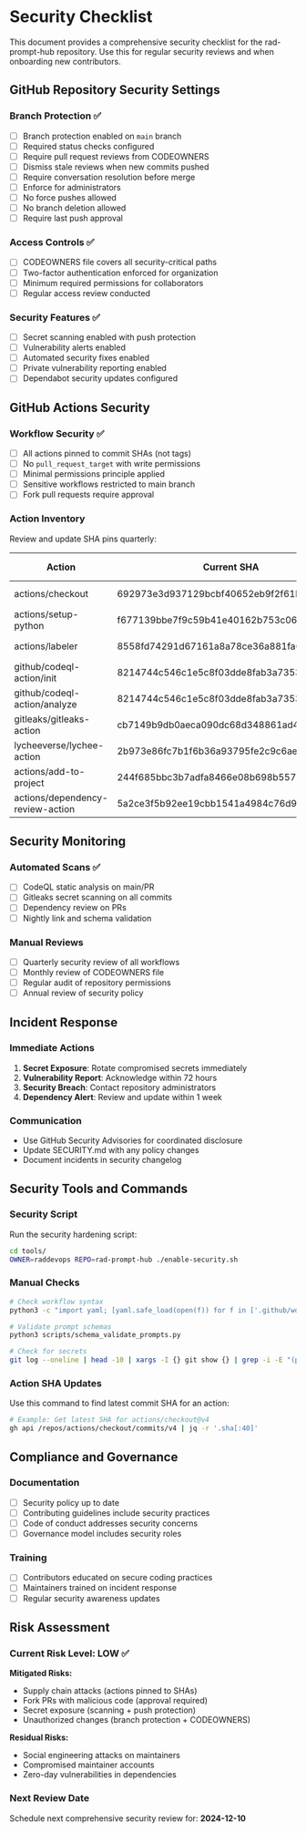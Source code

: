 # Security Checklist

This document provides a comprehensive security checklist for the rad-prompt-hub repository. Use this for regular security reviews and when onboarding new contributors.

## GitHub Repository Security Settings

### Branch Protection ✅
- [ ] Branch protection enabled on `main` branch
- [ ] Required status checks configured
- [ ] Require pull request reviews from CODEOWNERS
- [ ] Dismiss stale reviews when new commits pushed
- [ ] Require conversation resolution before merge
- [ ] Enforce for administrators
- [ ] No force pushes allowed
- [ ] No branch deletion allowed
- [ ] Require last push approval

### Access Controls ✅
- [ ] CODEOWNERS file covers all security-critical paths
- [ ] Two-factor authentication enforced for organization
- [ ] Minimum required permissions for collaborators
- [ ] Regular access review conducted

### Security Features ✅
- [ ] Secret scanning enabled with push protection
- [ ] Vulnerability alerts enabled
- [ ] Automated security fixes enabled
- [ ] Private vulnerability reporting enabled
- [ ] Dependabot security updates configured

## GitHub Actions Security

### Workflow Security ✅
- [ ] All actions pinned to commit SHAs (not tags)
- [ ] No `pull_request_target` with write permissions
- [ ] Minimal permissions principle applied
- [ ] Sensitive workflows restricted to main branch
- [ ] Fork pull requests require approval

### Action Inventory
Review and update SHA pins quarterly:

| Action | Current SHA | Purpose | Last Updated |
|--------|-------------|---------|--------------|
| actions/checkout | 692973e3d937129bcbf40652eb9f2f61becf3332 | Repository checkout | 2024-09-10 |
| actions/setup-python | f677139bbe7f9c59b41e40162b753c062f5d49a3 | Python setup | 2024-09-10 |
| actions/labeler | 8558fd74291d67161a8a78ce36a881fa63b766a9 | PR labeling | 2024-09-10 |
| github/codeql-action/init | 8214744c546c1e5c8f03dde8fab3a7353211988d | CodeQL analysis | 2024-09-10 |
| github/codeql-action/analyze | 8214744c546c1e5c8f03dde8fab3a7353211988d | CodeQL analysis | 2024-09-10 |
| gitleaks/gitleaks-action | cb7149b9db0aeca090dc68d348861ad4b72d0e67 | Secret scanning | 2024-09-10 |
| lycheeverse/lychee-action | 2b973e86fc7b1f6b36a93795fe2c9c6ae1118621 | Link checking | 2024-09-10 |
| actions/add-to-project | 244f685bbc3b7adfa8466e08b698b5577571133e | Project management | 2024-09-10 |
| actions/dependency-review-action | 5a2ce3f5b92ee19cbb1541a4984c76d921601d7c | Dependency review | 2024-09-10 |

## Security Monitoring

### Automated Scans ✅
- [ ] CodeQL static analysis on main/PR
- [ ] Gitleaks secret scanning on all commits
- [ ] Dependency review on PRs
- [ ] Nightly link and schema validation

### Manual Reviews
- [ ] Quarterly security review of all workflows
- [ ] Monthly review of CODEOWNERS file
- [ ] Regular audit of repository permissions
- [ ] Annual review of security policy

## Incident Response

### Immediate Actions
1. **Secret Exposure**: Rotate compromised secrets immediately
2. **Vulnerability Report**: Acknowledge within 72 hours
3. **Security Breach**: Contact repository administrators
4. **Dependency Alert**: Review and update within 1 week

### Communication
- Use GitHub Security Advisories for coordinated disclosure
- Update SECURITY.md with any policy changes
- Document incidents in security changelog

## Security Tools and Commands

### Security Script
Run the security hardening script:
```bash
cd tools/
OWNER=raddevops REPO=rad-prompt-hub ./enable-security.sh
```

### Manual Checks
```bash
# Check workflow syntax
python3 -c "import yaml; [yaml.safe_load(open(f)) for f in ['.github/workflows/*.yml']]"

# Validate prompt schemas
python3 scripts/schema_validate_prompts.py

# Check for secrets
git log --oneline | head -10 | xargs -I {} git show {} | grep -i -E "(password|token|key|secret)" || echo "No obvious secrets found"
```

### Action SHA Updates
Use this command to find latest commit SHA for an action:
```bash
# Example: Get latest SHA for actions/checkout@v4
gh api /repos/actions/checkout/commits/v4 | jq -r '.sha[:40]'
```

## Compliance and Governance

### Documentation
- [ ] Security policy up to date
- [ ] Contributing guidelines include security practices  
- [ ] Code of conduct addresses security concerns
- [ ] Governance model includes security roles

### Training
- [ ] Contributors educated on secure coding practices
- [ ] Maintainers trained on incident response
- [ ] Regular security awareness updates

## Risk Assessment

### Current Risk Level: **LOW** ✅

**Mitigated Risks:**
- Supply chain attacks (actions pinned to SHAs)
- Fork PRs with malicious code (approval required)  
- Secret exposure (scanning + push protection)
- Unauthorized changes (branch protection + CODEOWNERS)

**Residual Risks:**
- Social engineering attacks on maintainers
- Compromised maintainer accounts
- Zero-day vulnerabilities in dependencies

### Next Review Date
Schedule next comprehensive security review for: **2024-12-10**